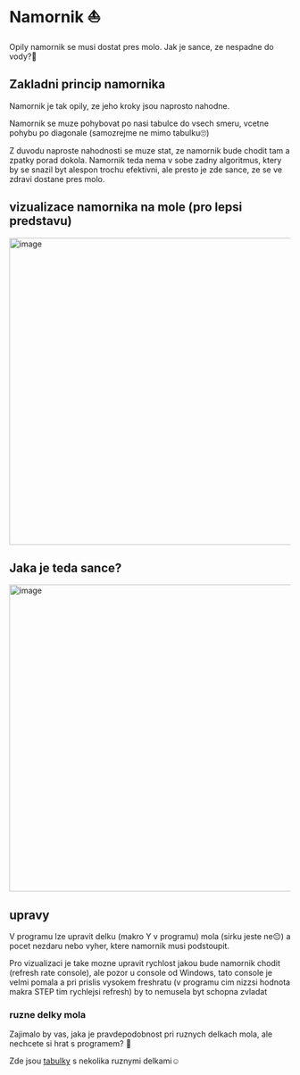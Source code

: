 # Namornik ⛵

Opily namornik se musi dostat pres molo. Jak je sance, ze nespadne do vody?🌊

## Zakladni princip namornika
Namornik je tak opily, ze jeho kroky jsou naprosto nahodne. 

Namornik se muze pohybovat po nasi tabulce do vsech smeru, vcetne pohybu po diagonale (samozrejme ne mimo tabulku🙄)

Z duvodu naproste nahodnosti se muze stat, ze namornik bude chodit tam a zpatky porad dokola.
Namornik teda nema v sobe zadny algoritmus, ktery by se snazil byt alespon trochu efektivni, ale presto je zde sance, ze se ve zdravi dostane pres molo.

## vizualizace namornika na mole (pro lepsi predstavu)
<img width="550" alt="image" src="https://user-images.githubusercontent.com/105239325/216755680-5f3b0c40-8ed0-4862-acbf-b610434bb384.png">

## Jaka je teda sance?
<img width="550" alt="image" src="https://user-images.githubusercontent.com/105239325/216755887-6291e40d-024f-4f2d-b07a-7b0f63aef7cd.png">

## upravy
V programu lze upravit delku (makro Y v programu) mola (sirku jeste ne😔) a pocet nezdaru nebo vyher, ktere namornik musi podstoupit.

Pro vizualizaci je take mozne upravit rychlost jakou bude namornik chodit (refresh rate console), ale pozor u console od Windows, tato console je velmi pomala a pri prislis vysokem freshratu (v programu cim nizzsi hodnota makra STEP tim rychlejsi refresh) by to nemusela byt schopna zvladat 

### ruzne delky mola
Zajimalo by vas, jaka je pravdepodobnost pri ruznych delkach mola, ale nechcete si hrat s programem? 🤔

Zde jsou [tabulky](https://docs.google.com/spreadsheets/d/1pEDCkVzpSHybAYuHYpAJt6x_jD3YWkuXaNvfHq2mxgU/edit?usp=sharing) s nekolika ruznymi delkami☺️



